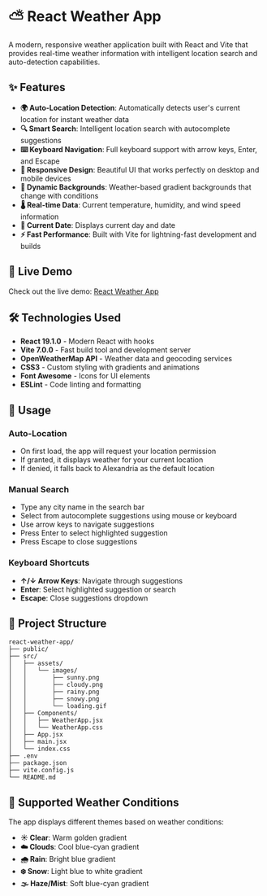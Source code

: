 # ⛅ React Weather App

A modern, responsive weather application built with React and Vite that provides real-time weather information with intelligent location search and auto-detection capabilities.

## ✨ Features

- **🌍 Auto-Location Detection**: Automatically detects user's current location for instant weather data
- **🔍 Smart Search**: Intelligent location search with autocomplete suggestions
- **⌨️ Keyboard Navigation**: Full keyboard support with arrow keys, Enter, and Escape
- **📱 Responsive Design**: Beautiful UI that works perfectly on desktop and mobile devices
- **🎨 Dynamic Backgrounds**: Weather-based gradient backgrounds that change with conditions
- **🌡️ Real-time Data**: Current temperature, humidity, and wind speed information
- **📅 Current Date**: Displays current day and date
- **⚡ Fast Performance**: Built with Vite for lightning-fast development and builds

## 🚀 Live Demo

Check out the live demo: [React Weather App](https://github.com/ZiadNagar/react-weather-app)

## 🛠️ Technologies Used

- **React 19.1.0** - Modern React with hooks
- **Vite 7.0.0** - Fast build tool and development server
- **OpenWeatherMap API** - Weather data and geocoding services
- **CSS3** - Custom styling with gradients and animations
- **Font Awesome** - Icons for UI elements
- **ESLint** - Code linting and formatting

## 🎯 Usage

### Auto-Location

- On first load, the app will request your location permission
- If granted, it displays weather for your current location
- If denied, it falls back to Alexandria as the default location

### Manual Search

- Type any city name in the search bar
- Select from autocomplete suggestions using mouse or keyboard
- Use arrow keys to navigate suggestions
- Press Enter to select highlighted suggestion
- Press Escape to close suggestions

### Keyboard Shortcuts

- **↑/↓ Arrow Keys**: Navigate through suggestions
- **Enter**: Select highlighted suggestion or search
- **Escape**: Close suggestions dropdown

## 📁 Project Structure

```
react-weather-app/
├── public/
├── src/
│   ├── assets/
│   │   └── images/
│   │       ├── sunny.png
│   │       ├── cloudy.png
│   │       ├── rainy.png
│   │       ├── snowy.png
│   │       └── loading.gif
│   ├── Components/
│   │   ├── WeatherApp.jsx
│   │   └── WeatherApp.css
│   ├── App.jsx
│   ├── main.jsx
│   └── index.css
├── .env
├── package.json
├── vite.config.js
└── README.md
```

## 🎨 Supported Weather Conditions

The app displays different themes based on weather conditions:

- **☀️ Clear**: Warm golden gradient
- **☁️ Clouds**: Cool blue-cyan gradient
- **🌧️ Rain**: Bright blue gradient
- **❄️ Snow**: Light blue to white gradient
- **🌫️ Haze/Mist**: Soft blue-cyan gradient
